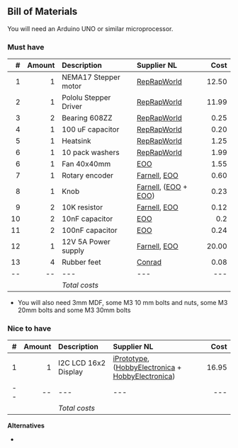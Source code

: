 ## Bill of Materials

You will need an Arduino UNO or similar microprocessor.

### Must have 

|#|Amount|Description|Supplier NL|Cost|
|-:|----:|:---------|:-------|---:|
|1|1|NEMA17 Stepper motor|[RepRapWorld](http://reprapworld.com/?products_details&products_id=94&cPath=1614)|12.50|
|2|1|Pololu Stepper Driver|[RepRapWorld](http://reprapworld.com/?products_details&products_id=356)|11.99|
|3|2|Bearing 608ZZ|[RepRapWorld](http://reprapworld.com/?products_details&products_id/24/cPath/1595_1596)|0.25|
|4|1|100 uF capacitor|[RepRapWorld](http://reprapworld.com/?products_details&products_id=45&cPath=1591_1600_1603)|0.20|
|5|1|Heatsink|[RepRapWorld](http://reprapworld.com/?products_details&products_id/67/cPath/1591_1600)|1.25|
|6|1|10 pack washers|[RepRapWorld](http://reprapworld.com/?products_details&products_id/241/cPath/1595_1597_1634)|1.99|
|6|1|Fan 40x40mm|[EOO](http://www.eoo-bv.nl/index.php?_a=viewProd&productId=14963)|1.55|
|7|1|Rotary encoder|[Farnell](http://nl.farnell.com/alps/ec12e1240406/encoder-vertical-12mm-12det-12ppr/dp/2065052), [EOO](http://www.eoo-bv.nl/index.php?_a=viewProd&productId=9553)|0.60|
|8|1|Knob|[Farnell](http://nl.farnell.com/multicomp/cr-r4-7/knob-soft-touch-d-shaft-black/dp/1440012?ost=1440012), ([EOO](http://www.eoo-bv.nl/index.php?_a=viewProd&productId=6065) + [EOO](http://www.eoo-bv.nl/index.php?_a=viewProd&productId=11139))|0.23|
|9|2|10K resistor|[Farnell](http://nl.farnell.com/te-connectivity/cfr16j10k/resistor-carbon-10k-0-25w-5/dp/2329474), [EOO](http://www.eoo-bv.nl/index.php?_a=viewProd&productId=7016)|0.12|
|10|2|10nF capacitor|[EOO](http://www.eoo-bv.nl/index.php?_a=viewProd&productId=5695)|0.2|
|11|2|100nF capacitor|[EOO](http://www.eoo-bv.nl/index.php?_a=viewProd&productId=13443)|0.24|
|12|1|12V 5A Power supply|[Farnell](http://nl.farnell.com/ideal-power/66ms-00120500-s01-v/psu-12v-5a-earthed-output/dp/2112013), [EOO](http://www.eoo-bv.nl/index.php?_a=viewProd&productId=13247)|20.00|
|13|4|Rubber feet|[Conrad](https://www.conrad.nl/nl/toolcraft-elastische-buffer-zelfklevend-pd2104sw-x-h-10-mm-x-4-mm-zwart-1-stuks-401489.html)|0.08|
|--|--|---|---|---|
|||*Total costs*|||

* You will also need 3mm MDF, some M3 10 mm bolts and nuts, some M3 20mm bolts and some M3 30mm bolts

### Nice to have

|#|Amount|Description|Supplier NL|Cost|
|-:|----:|:---------|:-------|---:|
|1|1|I2C LCD 16x2 Display|[iPrototype](https://iprototype.nl/products/components/led-lcd/lcd16x2-I2C-BL), ([HobbyElectronica](http://www.hobbyelectronica.nl/product/hd44780-16x2-karakters-lcd-display-module-blauw-backlight/) + [HobbyElectronica](http://www.hobbyelectronica.nl/product/i2c-lcd-interface-voor-16x2-en-20x4-displays/))|16.95|
|--|--|---|---|---|
|||*Total costs*|||

**Alternatives**

* 
